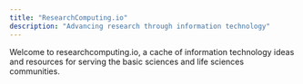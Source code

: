 ```yaml
---
title: "ResearchComputing.io"
description: "Advancing research through information technology"
---
```

Welcome to researchcomputing.io, a cache of information technology ideas and resources for serving the basic sciences and life sciences communities.
